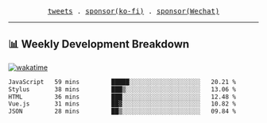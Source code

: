 <p align="center">
  <samp>
    <a href="https://twitter.com/everfu8">tweets</a> .
    <a href="https://ko-fi.com/everfu">sponsor(ko-fi)</a> . 
    <a href="https://s3.qjqq.cn/47/663742bac8e52.webp!color">sponsor(Wechat)</a>
  </samp>
</p>

---

## 📊 Weekly Development Breakdown

[![wakatime](https://wakatime.com/badge/user/0fcef314-a9cd-4509-9880-5cdb2158a775.svg)](https://wakatime.com/@0fcef314-a9cd-4509-9880-5cdb2158a775)

<!--START_SECTION:waka-->

```txt
JavaScript   59 mins         █████░░░░░░░░░░░░░░░░░░░░   20.21 %
Stylus       38 mins         ███▒░░░░░░░░░░░░░░░░░░░░░   13.06 %
HTML         36 mins         ███░░░░░░░░░░░░░░░░░░░░░░   12.48 %
Vue.js       31 mins         ██▓░░░░░░░░░░░░░░░░░░░░░░   10.82 %
JSON         28 mins         ██▒░░░░░░░░░░░░░░░░░░░░░░   09.84 %
```

<!--END_SECTION:waka-->